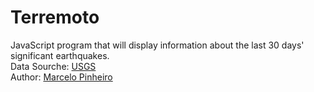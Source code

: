 # Terremoto
JavaScript program that will display information about the last 30 days' significant earthquakes.  
Data Sourche: [USGS](https://earthquake.usgs.gov/)  
Author: [Marcelo Pinheiro](http://twitter.com/mpinheir)
